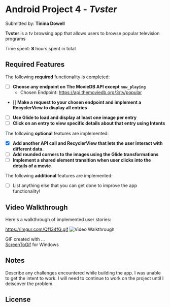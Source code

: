 # Android Project 4 - *Tvster*

Submitted by: **Tinina Dowell**

**Tvster** is a tv browsing app that allows users to browse popular television programs 

Time spent: **8** hours spent in total

## Required Features

The following **required** functionality is completed:

- [ ] **Choose any endpoint on The MovieDB API except `now_playing`**
  - Chosen Endpoint: https://api.themoviedb.org/3/tv/popular
- [] **Make a request to your chosen endpoint and implement a RecyclerView to display all entries**
- [ ] **Use Glide to load and display at least one image per entry**
- [ ] **Click on an entry to view specific details about that entry using Intents**

The following **optional** features are implemented:

- [X] **Add another API call and RecyclerView that lets the user interact with different data.** 
- [ ] **Add rounded corners to the images using the Glide transformations**
- [ ] **Implement a shared element transition when user clicks into the details of a movie**

The following **additional** features are implemented:

- [ ] List anything else that you can get done to improve the app functionality!

## Video Walkthrough

Here's a walkthrough of implemented user stories:

https://imgur.com/Qf134fG.gif
<img src='http://i.imgur.com/Qf134fG.gif' title='Video Walkthrough' width='' alt='Video Walkthrough' />

GIF created with ...  
[ScreenToGif](https://www.screentogif.com/) for Windows

## Notes

Describe any challenges encountered while building the app.
I was unable to get the intent to work. I will need to continue to work on the project until I deiscover the problem.

## License
